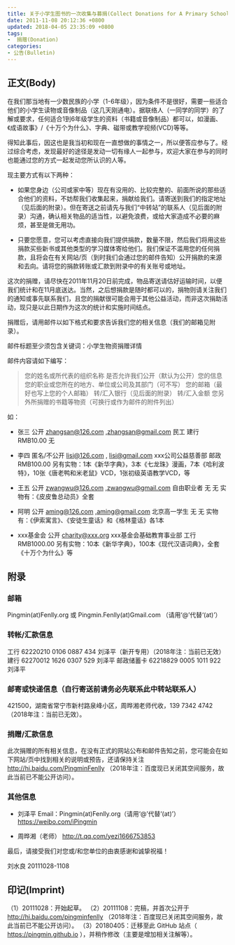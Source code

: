 ```yaml
---
title: 关于小学生图书的一次收集与募捐(Collect Donations for A Primary School)
date: 2011-11-08 20:12:36 +0800
updated: 2018-04-05 23:35:09 +0800
tags:
-  捐赠(Donation)
categories:
- 公告(Bulletin)
---
```


## 正文(Body)

在我们那当地有一少数民族的小学（1-6年级），因为条件不是很好，需要一些适合他们的小学生读物或音像制品（这几天刚通电）。据联络人（一同学的同学）的了解或要求，任何适合1到6年级学生的资料（书籍或音像制品）都可以，如漫画、《成语故事》/《十万个为什么》、字典、磁带或教学视频(VCD)等等。

得知此事后，因这也是我当初和现在一直想做的事情之一，所以便答应参与了。经过综合考虑，发现最好的途径是发动一切有缘人一起参与，欢迎大家在参与的同时也能通过您的方式一起发动您所认识的人等。

<!-- more -->

现主要方式有以下两种：

- 如果您身边（公司或家中等）现在有没用的、比较完整的、前面所说的那些适合他们的资料，不妨帮我们收集起来，捐献给我们。请寄送到我们的指定地址（见后面的附录）。但在寄送之前请先与我们“中转站”的联系人（见后面的附录）沟通，确认相关物品的适当性，以避免浪费，或给大家造成不必要的麻烦，甚至是做无用功。

- 只要您愿意，您可以考虑直接向我们提供捐款，数量不限，然后我们将用这些捐款买些新书或其他类型的学习媒体寄给他们。我们保证不滥用您的任何捐款，且将会在有关网站/页（到时我们会通过您的邮件告知）公开捐款的来源和去向。请将您的捐款转账或汇款到附录中的有关账号或地址。

这次的捐赠，请尽快在2011年11月20日前完成，物品寄送请估好运输时间，以便我们统计和在11月底送达。当然，之后想捐款是随时都可以的，捐物则请关注我们的通知或事先联系我们，且您的捐献很可能会用于其他公益活动，而非这次捐助活动，现只是以此日期作为这次的统计和实施时间结点。

捐赠后，请用邮件以如下格式和要求告诉我们您的相关信息（我们的邮箱见附录）。

邮件标题至少须包含关键词：小学生物资捐赠详情

邮件内容请如下编写：

> 您的姓名或所代表的组织名称 是否允许我们公开（默认为公开）您的信息    您的职业或您所在的地方、单位或公司及其部门（可不写）    您的邮箱（最好也写上您的个人邮箱）   转/汇入银行（见后面的附录）    转/汇入金额     您另外所捐赠的书籍等物资（可换行或作为邮件的附件列出）

如：

- 张三  公开  zhangsan@126.com ,zhangsan@gmail.com   民工 建行  RMB10.00   无

- 李四   匿名/不公开  lisi@126.com , lisi@gmail.com    xxx公司公益慈善部  邮政  RMB100.00
  另有实物：1本《新华字典》，3本《七龙珠》漫画，7本《哈利波特》，10张《唐老鸭和米老鼠》VCD，1张初级英语教学VCD，等

- 王五  公开  zwangwu@126.com ,zwangwu@gmail.com   自由职业者  无  无
  实物有：《皮皮鲁总动员》全套

- 阿明  公开  aming@126.com ,aming@gmail.com   北京高一学生  无  无
  实物有：《伊索寓言》、《安徒生童话》和《格林童话》各1本

- xxx基金会 公开  charity@xxx.org   xxx基金会基础教育事业部  工行  RMB1000.00
  另有实物：10本《新华字典》，100本《现代汉语词典》，全套《十万个为什么》等


## 附录

### 邮箱

Pingmin(at)Fenlly.org 或 Pingmin.Fenlly(at)Gmail.com （请用‘@’代替‘(at)’）

### 转帐/汇款信息

工行        62220210 0106 0887 434  刘泽平（新开专用）（2018年注：当前已无效）
建行        62270012 1626 0307 529  刘泽平
邮政储蓄卡   62218829 0005 1011 922  刘泽平

### 邮寄或快递信息（自行寄送前请务必先联系此中转站联系人）

421500，湖南省常宁市新村路泉峰小区，周晔湘老师代收，139 7342 4742（2018年注：当前已无效）。


### 捐赠/汇款信息

此次捐赠的所有相关信息，在没有正式的网站公布和邮件告知之前，您可能会在如下网站/页中找到相关的说明或预告，还请保持关注 http://hi.baidu.com/PingminFenlly （2018年注：百度现已关闭其空间服务，故此当前已不能公开访问）。


### 其他信息

- 刘泽平
  Email：Pingmin(at)Fenlly.org（请用‘@’代替‘(at)’）
  https://weibo.com/iPingmin

- 周晔湘（老师）
  http://t.qq.com/yezi1666753853


最后，请接受我们对您或/和您单位的由衷感谢和诚挚祝福！


刘水良
20111028-1108


## 印记(Imprint)

（1）20111028：开始起草。
（2）20111108：完稿，并首次公开于 http://hi.baidu.com/pingminfenlly （2018年注：百度现已关闭其空间服务，故此当前已不能公开访问）。
（3）20180405：迁移至此 GitHub 站点（ https://pingmin.github.io ），并稍作修改（主要是增加相关注解等）。
